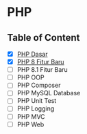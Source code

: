 # PHP

## Table of Content

- [x] [PHP Dasar](PHP%20Dasar.md)
- [x] [PHP 8 Fitur Baru](PHP%208.md)
- [ ] PHP 8.1 Fitur Baru
- [ ] PHP OOP
- [ ] PHP Composer
- [ ] PHP MySQL Database
- [ ] PHP Unit Test
- [ ] PHP Logging
- [ ] PHP MVC
- [ ] PHP Web